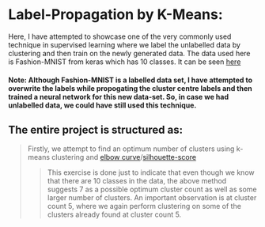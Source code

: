 # Label-Propagation by K-Means:
Here, I have attempted to showcase one of the very commonly used technique in supervised learning where we label the unlabelled data by clustering and then train on the newly generated data. The data used here is Fashion-MNIST from keras which has 10 classes. It can be seen [here](https://keras.io/api/datasets/fashion_mnist/)

#### Note: Although Fashion-MNIST is a labelled data set, I have attempted to overwrite the labels while propogating the cluster centre labels and then trained a neural network for this new data-set. So, in case we had unlabelled data, we could have still used this technique.

## The entire project is structured as:
> Firstly, we attempt to find an optimum number of clusters using k-means clustering and [elbow curve](https://www.analyticsvidhya.com/blog/2021/01/in-depth-intuition-of-k-means-clustering-algorithm-in-machine-learning/)/[silhouette-score](https://scikit-learn.org/stable/auto_examples/cluster/plot_kmeans_silhouette_analysis.html)
>> This exercise is done just to indicate that even though we know that there are 10 classes in the data, the above method suggests 7 as a possible optimum cluster count as well as some larger number of clusters.
>> An important observation is at cluster count 5, where we again perform clustering on some of the clusters already found at cluster count 5.
